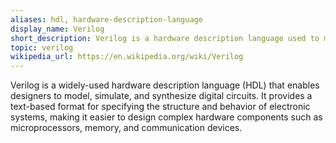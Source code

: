 ```yaml
---
aliases: hdl, hardware-description-language
display_name: Verilog
short_description: Verilog is a hardware description language used to model electronic systems.
topic: verilog
wikipedia_url: https://en.wikipedia.org/wiki/Verilog
---
```

Verilog is a widely-used hardware description language (HDL) that enables designers to model, simulate, and synthesize digital circuits. It provides a text-based format for specifying the structure and behavior of electronic systems, making it easier to design complex hardware components such as microprocessors, memory, and communication devices.
